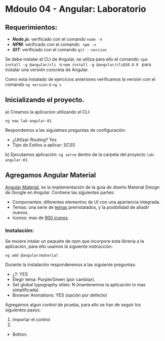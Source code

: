 # Mdoulo 04 - Angular: Laboratorio

## Requerimientos:

* ***Node.js***: verificado con el comando ```node -V```
* ***NPM***: verificado con el comando ``` npm -v```
* ***GIT***: verificado con el comando ``` git --version  ```

Se debe instalar el CLI de Angular, se utiliza para ello el comando:
```npm install -g @angular/cli ```
o 
```npm install -g @angular/cli@10.0.0 ``` 
para instalar una versión concreta de Angular.

Como esta instalado de ejercicios anteriores verificamos la versión con el comando ```ng version``` o ```ng v```

## Inicializando el proyecto.

a) Creamos la aplicacion utilizando el CLI:

``` ng new lab-angular-01 ```

Respondemos a las siguietnes preguntas de configuración:
* ¿Utilizar Routing?            Yes
* Tipo de Estilos a aplicar:    SCSS

b) Ejecutamos aplicación: ``` ng serve ``` dentro de la carpeta del proyecto ```lab-angular-01```.

## Agregamos Angular Material

[Angular Material](https:\\angular.material.io), es la implementación de la guia de diseño Material Design de Google en Angular. Contiene las siguientes partes:
 * Componentes: diferentes elementos de UI con una apariencia integrada.
 * Temas: una serie de [temas](https://material.angular.io/guide/theming/) preinstalados, y la posibilidad de añadir nuevos.
 * Iconos: mas de [900 iconos](https://material.io/resources/icons/).

### Instalación:

Se reuiere intalar un paquete de npm que incorpore esta librería a la aplicación, para ello usamos la siguiente instrucción:

```ng add @angular/material```

Durante la instalación responderemos a las siguiente preguntas:
 * ¿?: YES
 * Elegir tema: Purple/Green (por cambiar).
 * Set global typography stiles: N (mantenemos la aplicación lo mas simplificada)
 * Browser Animations: YES (opción por defecto)

 Agregamos algun control de prueba, para ello se han de seguir los siguientes pasos:
 1. Importar el control
 2. 
  - Botton: ```  ```